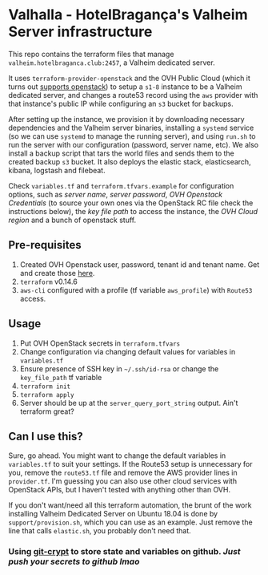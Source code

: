# Valhalla - HotelBragança's Valheim Server infrastructure

This repo contains the terraform files that manage `valheim.hotelbraganca.club:2457`, a Valheim dedicated server.

It uses `terraform-provider-openstack` and the OVH Public Cloud (which it turns out [supports openstack](https://www.openstack.org/marketplace/public-clouds/ovh-group/ovh-public-cloud)) to setup a `s1-8` instance to be a Valheim dedicated server, and changes a route53 record using the `aws` provider with that instance's public IP while configuring an `s3` bucket for backups.

After setting up the instance, we provision it by downloading necessary dependencies and the Valheim server binaries, installing a `systemd` service (so we can use `systemd` to manage the running server), and using `run.sh` to run the server with our configuration (password, server name, etc). We also install a backup script that tars the world files and sends them to the created backup `s3` bucket. It also deploys the elastic stack, elasticsearch, kibana, logstash and filebeat.

Check `variables.tf` and `terraform.tfvars.example` for configuration options, such as _server name_, _server password_, _OVH Openstack Credentials_ (to source your own ones via the OpenStack RC file check the instructions below), the _key file path_ to access the instance, the _OVH Cloud region_ and a bunch of openstack stuff.

## Pre-requisites
1. Created OVH Openstack user, password, tenant id and tenant name. Get and create those [here](https://docs.ovh.com/gb/en/public-cloud/set-openstack-environment-variables/).
2. `terraform` v0.14.6
2. `aws-cli` configured with a profile (tf variable `aws_profile`) with `Route53` access.

## Usage
1. Put OVH OpenStack secrets in `terraform.tfvars`
2. Change configuration via changing default values for variables in `variables.tf`
3. Ensure presence of SSH key in `~/.ssh/id-rsa` or change the `key_file_path` tf variable
4. `terraform init`
5. `terraform apply`
6. Server should be up at the `server_query_port_string` output. Ain't terraform great?

## Can I use this?
Sure, go ahead. You might want to change the default variables in `variables.tf` to suit your settings. If the Route53 setup is unnecessary for you, remove the `route53.tf` file and remove the AWS provider lines in `provider.tf`. I'm guessing you can also use other cloud services with OpenStack APIs, but I haven't tested with anything other than OVH.

If you don't want/need all this terraform automation, the brunt of the work installing Valheim Dedicated Server on Ubuntu 18.04 is done by `support/provision.sh`, which you can use as an example. Just remove the line that calls `elastic.sh`, you probably don't need that.

### Using [git-crypt](https://github.com/AGWA/git-crypt) to store state and variables on github. _Just push your secrets to github lmao_
